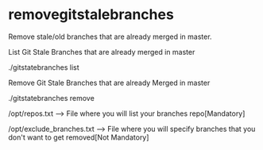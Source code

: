 # removegitstalebranches
Remove stale/old branches that are already merged in master.


List Git Stale Branches that are already merged in master

./gitstatebranches list

Remove Git Stale Branches that are already Merged in master

./gitstatebranches remove

/opt/repos.txt --> File where you will list your branches repo[Mandatory]


/opt/exclude_branches.txt --> File where you will specify branches that you don't want to get removed[Not Mandatory]
